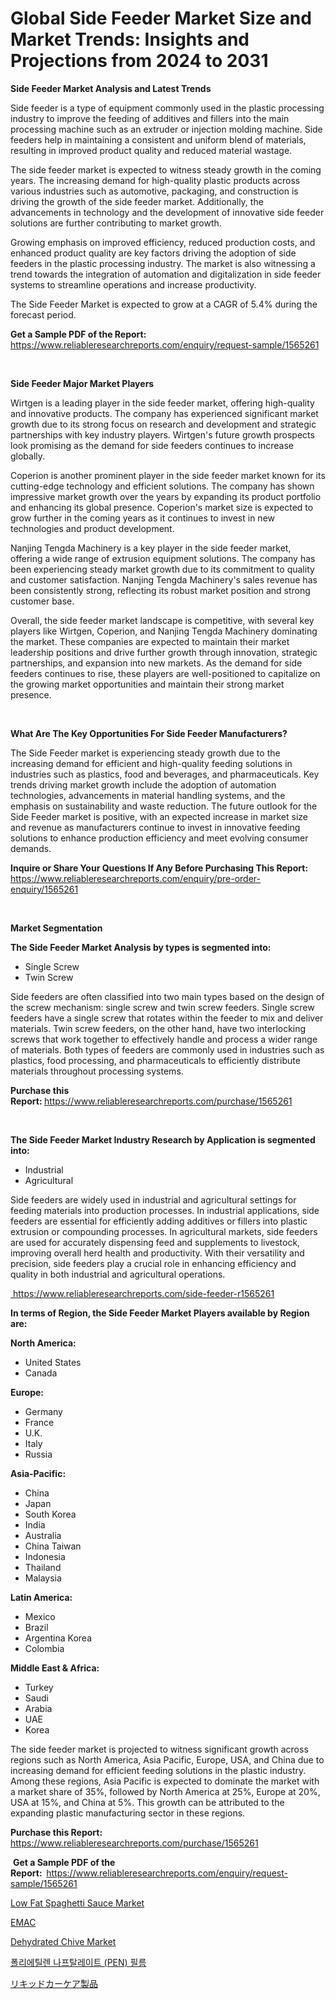 <p><h1>Global Side Feeder Market Size and Market Trends: Insights and Projections from 2024 to 2031</h1></p><p><strong>Side Feeder Market Analysis and Latest Trends</strong></p>
<p><p>Side feeder is a type of equipment commonly used in the plastic processing industry to improve the feeding of additives and fillers into the main processing machine such as an extruder or injection molding machine. Side feeders help in maintaining a consistent and uniform blend of materials, resulting in improved product quality and reduced material wastage.</p><p>The side feeder market is expected to witness steady growth in the coming years. The increasing demand for high-quality plastic products across various industries such as automotive, packaging, and construction is driving the growth of the side feeder market. Additionally, the advancements in technology and the development of innovative side feeder solutions are further contributing to market growth.</p><p>Growing emphasis on improved efficiency, reduced production costs, and enhanced product quality are key factors driving the adoption of side feeders in the plastic processing industry. The market is also witnessing a trend towards the integration of automation and digitalization in side feeder systems to streamline operations and increase productivity.</p><p>The Side Feeder Market is expected to grow at a CAGR of 5.4% during the forecast period.</p></p>
<p><strong>Get a Sample PDF of the Report:&nbsp;</strong> <a href="https://www.reliableresearchreports.com/enquiry/request-sample/1565261">https://www.reliableresearchreports.com/enquiry/request-sample/1565261</a></p>
<p>&nbsp;</p>
<p><strong>Side Feeder Major Market Players</strong></p>
<p><p>Wirtgen is a leading player in the side feeder market, offering high-quality and innovative products. The company has experienced significant market growth due to its strong focus on research and development and strategic partnerships with key industry players. Wirtgen's future growth prospects look promising as the demand for side feeders continues to increase globally.</p><p>Coperion is another prominent player in the side feeder market known for its cutting-edge technology and efficient solutions. The company has shown impressive market growth over the years by expanding its product portfolio and enhancing its global presence. Coperion's market size is expected to grow further in the coming years as it continues to invest in new technologies and product development.</p><p>Nanjing Tengda Machinery is a key player in the side feeder market, offering a wide range of extrusion equipment solutions. The company has been experiencing steady market growth due to its commitment to quality and customer satisfaction. Nanjing Tengda Machinery's sales revenue has been consistently strong, reflecting its robust market position and strong customer base.</p><p>Overall, the side feeder market landscape is competitive, with several key players like Wirtgen, Coperion, and Nanjing Tengda Machinery dominating the market. These companies are expected to maintain their market leadership positions and drive further growth through innovation, strategic partnerships, and expansion into new markets. As the demand for side feeders continues to rise, these players are well-positioned to capitalize on the growing market opportunities and maintain their strong market presence.</p></p>
<p>&nbsp;</p>
<p><strong>What Are The Key Opportunities For Side Feeder Manufacturers?</strong></p>
<p><p>The Side Feeder market is experiencing steady growth due to the increasing demand for efficient and high-quality feeding solutions in industries such as plastics, food and beverages, and pharmaceuticals. Key trends driving market growth include the adoption of automation technologies, advancements in material handling systems, and the emphasis on sustainability and waste reduction. The future outlook for the Side Feeder market is positive, with an expected increase in market size and revenue as manufacturers continue to invest in innovative feeding solutions to enhance production efficiency and meet evolving consumer demands.</p></p>
<p><strong>Inquire or Share Your Questions If Any Before Purchasing This Report:</strong> <a href="https://www.reliableresearchreports.com/enquiry/pre-order-enquiry/1565261">https://www.reliableresearchreports.com/enquiry/pre-order-enquiry/1565261</a></p>
<p>&nbsp;</p>
<p><strong>Market Segmentation</strong></p>
<p><strong>The Side Feeder Market Analysis by types is segmented into:</strong></p>
<p><ul><li>Single Screw</li><li>Twin Screw</li></ul></p>
<p><p>Side feeders are often classified into two main types based on the design of the screw mechanism: single screw and twin screw feeders. Single screw feeders have a single screw that rotates within the feeder to mix and deliver materials. Twin screw feeders, on the other hand, have two interlocking screws that work together to effectively handle and process a wider range of materials. Both types of feeders are commonly used in industries such as plastics, food processing, and pharmaceuticals to efficiently distribute materials throughout processing systems.</p></p>
<p><strong>Purchase this Report:&nbsp;</strong><a href="https://www.reliableresearchreports.com/purchase/1565261">https://www.reliableresearchreports.com/purchase/1565261</a></p>
<p>&nbsp;</p>
<p><strong>The Side Feeder Market Industry Research by Application is segmented into:</strong></p>
<p><ul><li>Industrial</li><li>Agricultural</li></ul></p>
<p><p>Side feeders are widely used in industrial and agricultural settings for feeding materials into production processes. In industrial applications, side feeders are essential for efficiently adding additives or fillers into plastic extrusion or compounding processes. In agricultural markets, side feeders are used for accurately dispensing feed and supplements to livestock, improving overall herd health and productivity. With their versatility and precision, side feeders play a crucial role in enhancing efficiency and quality in both industrial and agricultural operations.</p></p>
<p><a href="https://www.reliableresearchreports.com/side-feeder-r1565261">&nbsp;https://www.reliableresearchreports.com/side-feeder-r1565261</a></p>
<p><strong>In terms of Region, the Side Feeder Market Players available by Region are:</strong></p>
<p>
    <p> <strong> North America: </strong>
        <ul>
            <li>United States</li>
            <li>Canada</li>
        </ul>
        </p> 
    <p> <strong> Europe: </strong>
        <ul>
            <li>Germany</li>
            <li>France</li>
            <li>U.K.</li>
            <li>Italy</li>
            <li>Russia</li>
        </ul>
        </p> 
    <p> <strong> Asia-Pacific: </strong>
        <ul>
            <li>China</li>
            <li>Japan</li>
            <li>South Korea</li>
            <li>India</li>
            <li>Australia</li>
            <li>China Taiwan</li>
            <li>Indonesia</li>
            <li>Thailand</li>
            <li>Malaysia</li>
        </ul>
        </p> 
    <p> <strong> Latin America: </strong>
        <ul>
            <li>Mexico</li>
            <li>Brazil</li>
            <li>Argentina Korea</li>
            <li>Colombia</li>
        </ul>
        </p> 
    <p> <strong> Middle East & Africa: </strong>
        <ul>
            <li>Turkey</li>
            <li>Saudi</li>
            <li>Arabia</li>
            <li>UAE</li>
            <li>Korea</li>
        </ul>
    </p>
    </p>
<p><p>The side feeder market is projected to witness significant growth across regions such as North America, Asia Pacific, Europe, USA, and China due to increasing demand for efficient feeding solutions in the plastic industry. Among these regions, Asia Pacific is expected to dominate the market with a market share of 35%, followed by North America at 25%, Europe at 20%, USA at 15%, and China at 5%. This growth can be attributed to the expanding plastic manufacturing sector in these regions.</p></p>
<p><strong>Purchase this Report: </strong><a href="https://www.reliableresearchreports.com/purchase/1565261">https://www.reliableresearchreports.com/purchase/1565261</a></p>
<p>&nbsp;<strong>Get a Sample PDF of the Report:&nbsp;&nbsp;</strong><a href="https://www.reliableresearchreports.com/enquiry/request-sample/1565261">https://www.reliableresearchreports.com/enquiry/request-sample/1565261</a></p>
<p><strong></strong></p>
<p><p><a href="https://github.com/irjbaube82/Market-Research-Report-List-1/blob/main/low-fat-spaghetti-sauce-market.md">Low Fat Spaghetti Sauce Market</a></p><p><a href="https://github.com/FelipeGrrady654556/Market-Research-Report-List-2/blob/main/2001557163768.md">EMAC</a></p><p><a href="https://github.com/wybrqqeb6/Market-Research-Report-List-1/blob/main/dehydrated-chive-market.md">Dehydrated Chive Market</a></p><p><a href="https://github.com/vss5505pa7z1p/Market-Research-Report-List-2/blob/main/3978817163767.md">폴리에틸렌 나프탈레이트 (PEN) 필름</a></p><p><a href="https://github.com/LenoraKris2023/Market-Research-Report-List-1/blob/main/1238132153331.md">リキッドカーケア製品</a></p></p>